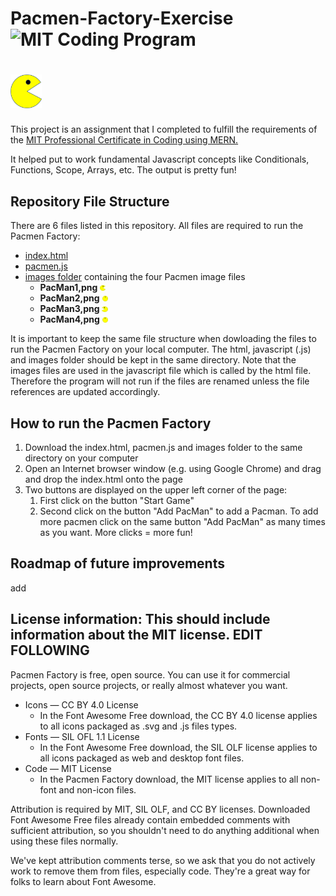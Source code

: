 # Pacmen-Factory-Exercise     <img src="https://d3srxiunz7lgh6.cloudfront.net/absvbe0kj84117vh7z2uj39tlyb9" alt="MIT Coding Program" width="20%">

<h1><img src="https://github.com/pngom/Pacmen-Factory-Exercise/blob/main/images/PacMan1.png" alt="Pacmen Factory Exercise" width="10%"></h1>

This project is an assignment that I completed to fulfill the requirements of the [MIT Professional Certificate in Coding using MERN.](https://executive-ed.xpro.mit.edu/professional-certificate-coding?u)  

It helped put to work fundamental Javascript concepts like Conditionals, Functions, Scope, Arrays, etc. The output is pretty fun!


## Repository File Structure
There are 6 files listed in this repository. All files are required to run the Pacmen Factory: 

* [index.html](https://github.com/pngom/Pacmen-Factory-Exercise/blob/main/index.html)
* [pacmen.js](https://github.com/pngom/Pacmen-Factory-Exercise/blob/main/pacmen.js)
* [images folder](https://github.com/pngom/Pacmen-Factory-Exercise/tree/main/images) containing the four Pacmen image files
  * **PacMan1,png** <img src="https://github.com/pngom/Pacmen-Factory-Exercise/blob/main/images/PacMan1.png" alt="Pacmen Factory Exercise" width="2%">
  * **PacMan2,png** <img src="https://github.com/pngom/Pacmen-Factory-Exercise/blob/main/images/PacMan2.png" alt="Pacmen Factory Exercise" width="2%">
  * **PacMan3,png** <img src="https://github.com/pngom/Pacmen-Factory-Exercise/blob/main/images/PacMan3.png" alt="Pacmen Factory Exercise" width="2%">
  * **PacMan4,png** <img src="https://github.com/pngom/Pacmen-Factory-Exercise/blob/main/images/PacMan4.png" alt="Pacmen Factory Exercise" width="2%">

It is important to keep the same file structure when dowloading the files to run the Pacmen Factory on your local computer. The html, javascript (.js) and images folder should be kept in the same directory. Note that the images files are used in the javascript file which is called by the html file. Therefore the program will not run if the files are renamed unless the file references are updated accordingly. 


## How to run the Pacmen Factory
1. Download the index.html, pacmen.js and images folder to the same directory on your computer
2. Open an Internet browser window (e.g. using Google Chrome) and drag and drop the index.html onto the page
3. Two buttons are displayed on the upper left corner of the page:
    1. First click on the button "Start Game"
    2. Second click on the button "Add PacMan" to add a Pacman. To add more pacmen click on the same button "Add PacMan" as many times as you want. More clicks = more fun! 


## Roadmap of future improvements

add


## License information: This should include information about the MIT license. EDIT FOLLOWING

Pacmen Factory is free, open source. You can use it for commercial projects, open source projects, or really almost whatever you want.

- Icons — CC BY 4.0 License
  - In the Font Awesome Free download, the CC BY 4.0 license applies to all icons packaged as .svg and .js files types.
- Fonts — SIL OFL 1.1 License
  - In the Font Awesome Free download, the SIL OLF license applies to all icons packaged as web and desktop font files.
- Code — MIT License
  - In the Pacmen Factory download, the MIT license applies to all non-font and non-icon files.

Attribution is required by MIT, SIL OLF, and CC BY licenses. Downloaded Font
Awesome Free files already contain embedded comments with sufficient
attribution, so you shouldn't need to do anything additional when using these
files normally.

We've kept attribution comments terse, so we ask that you do not actively work
to remove them from files, especially code. They're a great way for folks to
learn about Font Awesome.
